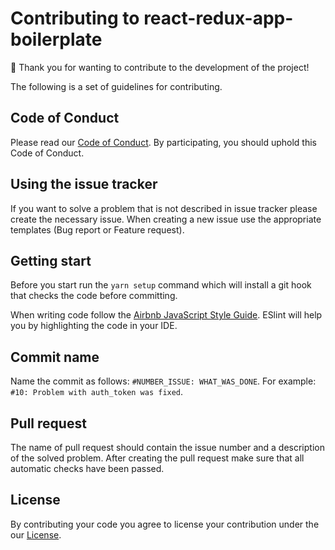 # Contributing to react-redux-app-boilerplate
:pray: Thank you for wanting to contribute to the development of the project!


The following is a set of guidelines for contributing.

## Code of Conduct
Please read our [Code of Conduct](/.github/CODE_OF_CONDUCT.md). By participating, you should uphold this Code of Conduct. 

## Using the issue tracker
If you want to solve a problem that is not described in issue tracker please create the necessary issue.
When creating a new issue use the appropriate templates (Bug report or Feature request).

## Getting start
Before you start run the ```yarn setup``` command which will install a git hook that checks the code before committing.

When writing code follow the [Airbnb JavaScript Style Guide](https://github.com/airbnb/javascript). ESlint will help you by highlighting the code in your IDE.

## Commit name
Name the commit as follows: ```#NUMBER_ISSUE: WHAT_WAS_DONE```. For example: ```#10: Problem with auth_token was fixed```.

## Pull request
The name of pull request should contain the issue number and a description of the solved problem. 
After creating the pull request make sure that all automatic checks have been passed.

## License
By contributing your code you agree to license your contribution under the our [License](/LICENSE).
